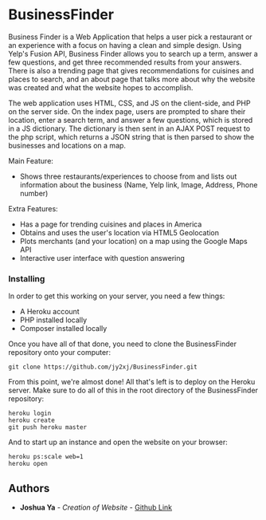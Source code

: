 # BusinessFinder
Business Finder is a Web Application that helps a user pick a restaurant or an experience with a focus on having a clean and simple design. Using Yelp's Fusion API, Business Finder allows you to search up a term, answer a few questions, and get three recommended results from your answers. There is also a trending page that gives recommendations for cuisines and places to search, and an about page that talks more about why the website was created and what the website hopes to accomplish.  

The web application uses HTML, CSS, and JS on the client-side, and PHP on the server side. On the index page, users are prompted to share their location, enter a search term, and answer a few questions, which is stored in a JS dictionary. The dictionary is then sent in an AJAX POST request to the php script, which returns a JSON string that is then parsed to show the businesses and locations on a map.

Main Feature:
- Shows three restaurants/experiences to choose from and lists out information about the business (Name, Yelp link, Image, Address, Phone number)

Extra Features:
- Has a page for trending cuisines and places in America
- Obtains and uses the user's location via HTML5 Geolocation
- Plots merchants (and your location) on a map using the Google Maps API
- Interactive user interface with question answering

### Installing

In order to get this working on your server, you need a few things:
- A Heroku account
- PHP installed locally
- Composer installed locally

Once you have all of that done, you need to clone the BusinessFinder repository onto your computer:

```
git clone https://github.com/jy2xj/BusinessFinder.git
```

From this point, we're almost done! All that's left is to deploy on the Heroku server.
Make sure to do all of this in the root directory of the BusinessFinder repository:

```
heroku login
heroku create
git push heroku master
```

And to start up an instance and open the website on your browser:
```
heroku ps:scale web=1
heroku open
```

## Authors

* **Joshua Ya** - *Creation of Website* - [Github Link](https://github.com/jy2xj)
